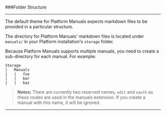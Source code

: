 ###Folder Structure

----------

The default theme for Platform Manuals expects markdown files to be provided in a particular structure.

The directory for Platform Manuals' markdown files is located under `manuals/` in your Platform installation's `storage` folder.

Because Platform Manuals supports multiple manuals, you need to create a sub-directory for each manual. For example:

	Storage
	|   Manuals
	|   |   foo
	|   |   bar
	|   |   baz

>**Notes:** There are currently two reserved names, `edit` and `oauth` as these routes are used in the manuals extension. If you create a manual with this name, it will be ignored.

----------
